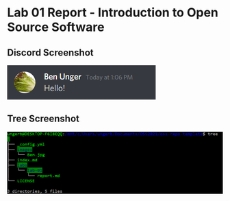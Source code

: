 # Lab 01 Report - Introduction to Open Source Software

## Discord Screenshot
<img src="images/discord.png" />

## Tree Screenshot
<img src="images/tree.png" />
